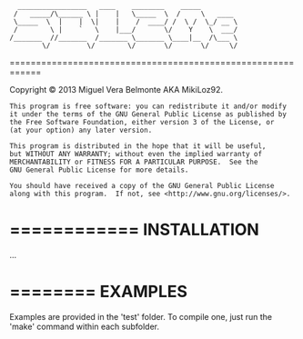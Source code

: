      _________________   ____    ________    _____
     /   _____/\______ \ |    |   \_____  \  /     \   ____
     \_____  \  |    |  \|    |    /  ____/ /  \ /  \_/ __ \
     /        \ |    `   \    |___/       \/    Y    \  ___/
    /_______  //_______  /_______ \_______ \____|__  /\___ \
            \/         \/        \/       \/       \/     \/
============================================================

 Copyright © 2013 Miguel Vera Belmonte AKA MikiLoz92.

    This program is free software: you can redistribute it and/or modify
    it under the terms of the GNU General Public License as published by
    the Free Software Foundation, either version 3 of the License, or
    (at your option) any later version.

    This program is distributed in the hope that it will be useful,
    but WITHOUT ANY WARRANTY; without even the implied warranty of
    MERCHANTABILITY or FITNESS FOR A PARTICULAR PURPOSE.  See the
    GNU General Public License for more details.

    You should have received a copy of the GNU General Public License
    along with this program.  If not, see <http://www.gnu.org/licenses/>.
    
============
INSTALLATION
============
...

========
EXAMPLES
========
Examples are provided in the 'test' folder. To compile one, just run the 'make' command within each subfolder.

